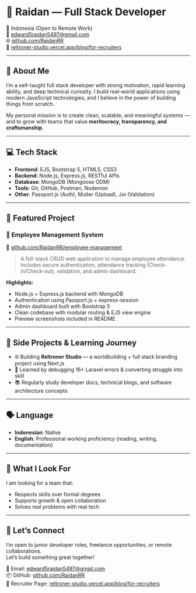 # 💼 Raidan — Full Stack Developer

📍 Indonesia (Open to Remote Work)  
📧 edward5raidan5497@gmail.com  
🌐 [github.com/RaidanRR](https://github.com/RaidanRR)  
🔗 [reltroner-studio.vercel.app/blog/for-recruiters](https://reltroner-studio.vercel.app/blog/for-recruiters)

---

## 🧠 About Me

I’m a self-taught full stack developer with strong motivation, rapid learning ability, and deep technical curiosity. I build real-world applications using modern JavaScript technologies, and I believe in the power of building things from scratch.

My personal mission is to create clean, scalable, and meaningful systems — and to grow with teams that value **meritocracy, transparency, and craftsmanship**.

---

## 💻 Tech Stack

- **Frontend**: EJS, Bootstrap 5, HTML5, CSS3
- **Backend**: Node.js, Express.js, RESTful APIs
- **Database**: MongoDB (Mongoose ODM)
- **Tools**: Git, GitHub, Postman, Nodemon
- **Other**: Passport.js (Auth), Multer (Upload), Joi (Validation)

---

## 🚀 Featured Project

### 🔷 Employee Management System  
📌 [github.com/RaidanRR/employee-management](https://github.com/RaidanRR/employee-management)

> A full-stack CRUD web application to manage employee attendance. Includes secure authentication, attendance tracking (Check-in/Check-out), validation, and admin dashboard.

**Highlights:**
- Node.js + Express.js backend with MongoDB
- Authentication using Passport.js + express-session
- Admin dashboard built with Bootstrap 5
- Clean codebase with modular routing & EJS view engine
- Preview screenshots included in README

---

## 🧩 Side Projects & Learning Journey

- 🌐 Building **Reltroner Studio** — a worldbuilding + full stack branding project using Next.js
- 🧠 Learned by debugging 16+ Laravel errors & converting struggle into skill
- 📚 Regularly study developer docs, technical blogs, and software architecture concepts

---

## 🗣️ Language

- **Indonesian**: Native  
- **English**: Professional working proficiency (reading, writing, documentation)

---

## 🧭 What I Look For

I am looking for a team that:
- Respects skills over formal degrees
- Supports growth & open collaboration
- Solves real problems with real tech

---

## 🔗 Let’s Connect

I’m open to junior developer roles, freelance opportunities, or remote collaborations.  
Let’s build something great together!

📧 Email: edward5raidan5497@gmail.com  
📦 GitHub: [github.com/RaidanRR](https://github.com/RaidanRR)  
🧭 Recruiter Page: [reltroner-studio.vercel.app/blog/for-recruiters](https://reltroner-studio.vercel.app/blog/for-recruiters)
